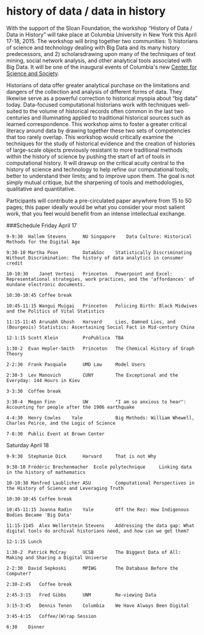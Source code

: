 history of data / data in history
=================================

With the support of the Sloan Foundation, the workshop  “History of Data / Data in History” will take place at Columbia University in New York this April 17-18, 2015. The workshop will bring together two communities: 1) historians of science and technology dealing with Big Data and its many history predecessors, and 2) scholarsdrawing upon many of the techniques of text mining, social network analysis, and other analytical tools associated with Big Data. It will be one of the inaugural events of Columbia's new [Center for Science and Society](http://scienceandsociety.columbia.edu/).

Historians of data offer greater analytical purchase on the limitations and dangers of the collection and analysis of different forms of data. They likewise serve as a powerful correction to historical myopia about “big data” today. Data-focused computational historians work with techniques well-suited to the volume of historical records often common in the last two centuries and illuminating applied to traditional historical sources such as learned correspondence. This workshop aims to foster a greater critical literacy around data by drawing together these two sets of competencies that too rarely overlap. This workshop would critically examine the techniques for the study of historical evidence and the creation of histories of large-scale objects previously resistant to more traditional methods within the history of science by pushing the start of art of tools in computational history.  It will drawup on the critical acuity central to the history of science and technology to help refine our computational tools; better to understand their limits; and to improve upon them. The goal is not simply mutual critique, but the sharpening of tools and methodologies, qualitative and quantitative.

Participants will contribute a pre-circulated paper anywhere from 15 to 50 pages; this paper ideally would be what you consider your most salient work, that you feel would benefit from an intense intellectual exchange.

###Schedule
Friday April 17	

	9-9:30	Hallem Stevens		NU Singapore	Data Culture: Historical Methods for the Digital Age 

	9:30-10	Martha Poon			Data&Soc	Statistically Discriminating Without Discrimination: The history of data analytics in consumer credit

	10-10:30	Janet Vertesi	Princeton	Powerpoint and Excel: Representational strategies, work practices, and the 'affordances' of mundane electronic documents.

	10:30-10:45	Coffee break			

	10:45-11:15	Wangui Muigai	Princeton	Policing Birth: Black Midwives and the Politics of Vital Statistics 

	11:15-11:45	Arunabh Ghosh	Harvard		Lies, Damned Lies, and (Bourgeois) Statistics: Ascertaining Social Fact in Mid-century China 

	12-1:15	Scott Klein			ProPublica	TBA

	1:30-2	Evan Hepler-Smith	Princeton	The Chemical History of Graph Theory 

	2-2:30	Frank Pasquale		UMD Law		Model Users

	2:30-3	Lev Manovich 		CUNY		The Exceptional and the Everyday: 144 Hours in Kiev
		
	3-3:30	Coffee break			

	3:30-4	Megan Finn			UW			"I am so anxious to hear": Accounting for people after the 1906 earthquake 

	4-4:30	Henry Cowles	Yale			Big Methods: William Whewell, Charles Peirce, and the Logic of Science

	7-8:30	Public Event at Brown Center			

Saturday April 18					

	9-9:30	Stephanie Dick		Harvard		That is not Why

	9:30-10	Frédéric Brechenmacher	Ecole polytechnique		Linking data in the history of mathematics

	10-10:30 Manfred Laublicher	ASU			Computational Perspectives in the History of Science and Leveraging Truth

	10:30-10:45	Coffee break			

	10:45-11:15	Joanna Radin	Yale		Off the Rez: How Indigenous Bodies Became 'Big Data'

	11:15-1145	Alex Wellerstein Stevens	Addressing the data gap: What digital tools do archival historians need, and how can we get them?

	12-1:15	Lunch			

	1:30-2	Patrick McCray		UCSB		The Biggest Data of All: Making and Sharing a Digital Universe 

	2-2:30	David Sepkoski		MPIWG		The Database Before the Computer? 

	2:30-2:45	Coffee break			

	2:45-3:15	Fred Gibbs		UNM			Re-viewing Data 

	3:15-3:45	Dennis Tenen	Columbia	We Have Always Been Digital 

	3:45-4:15	Coffee/(W)rap Session

	6:30	Dinner					
